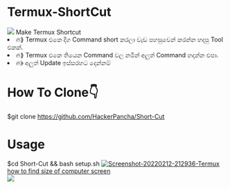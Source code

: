 # Termux-ShortCut
<img src= "https://camo.githubusercontent.com/71b837571c48af3aa60a73dbc9d5936aa359d78efbfa8a6743cbbbc16b80ef4d/68747470733a2f2f63646e2e646973636f72646170702e636f6d2f6174746163686d656e74732f3830353930323039333930363630383138362f3830353931333937323533353539303932322f74656e6f722e676966"/>
Make Termux Shortcut

<li>🔥⟫ Termux එකෙ දිග Command short කරලා වැඩ පහසුවෙන් කරන්න හදපු Tool එකක්.
<li>🔥⟫ Termux එකෙ තියෙන Command වල නමින් අලුත් Command හදන්න එපා.
<li>🔥⟫ අලුත් Update ඉස්සරහට දෙන්නම්

# How To Clone👇
$git clone https://github.com/HackerPancha/Short-Cut

# Usage
$cd Short-Cut && bash setup.sh
<a href="https://ibb.co/KqRxd7j"><img src="https://i.ibb.co/YkYBm87/Screenshot-20220212-212936-Termux.jpg" alt="Screenshot-20220212-212936-Termux" border="0"></a><br /><a target='_blank' href='https://whatsmyscreenresolution.com/'>how to find size of computer screen</a><br />
<img src= "https://camo.githubusercontent.com/71b837571c48af3aa60a73dbc9d5936aa359d78efbfa8a6743cbbbc16b80ef4d/68747470733a2f2f63646e2e646973636f72646170702e636f6d2f6174746163686d656e74732f3830353930323039333930363630383138362f3830353931333937323533353539303932322f74656e6f722e676966"/>
